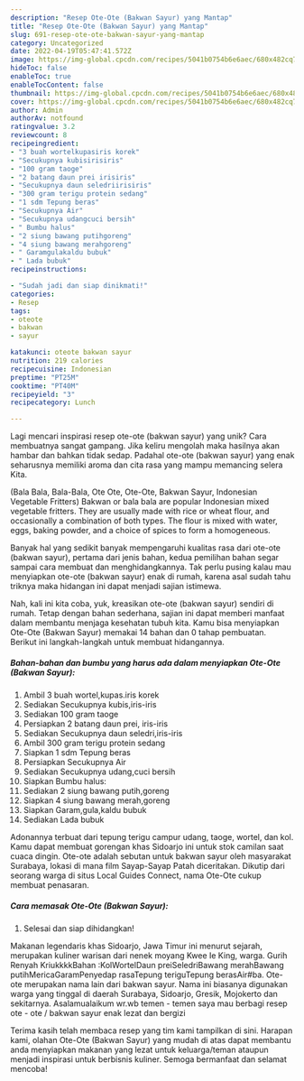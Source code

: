 ```yaml
---
description: "Resep Ote-Ote (Bakwan Sayur) yang Mantap"
title: "Resep Ote-Ote (Bakwan Sayur) yang Mantap"
slug: 691-resep-ote-ote-bakwan-sayur-yang-mantap
category: Uncategorized
date: 2022-04-19T05:47:41.572Z
image: https://img-global.cpcdn.com/recipes/5041b0754b6e6aec/680x482cq70/ote-ote-bakwan-sayur-foto-resep-utama.jpg
hideToc: false
enableToc: true
enableTocContent: false
thumbnail: https://img-global.cpcdn.com/recipes/5041b0754b6e6aec/680x482cq70/ote-ote-bakwan-sayur-foto-resep-utama.jpg
cover: https://img-global.cpcdn.com/recipes/5041b0754b6e6aec/680x482cq70/ote-ote-bakwan-sayur-foto-resep-utama.jpg
author: Admin
authorAv: notfound
ratingvalue: 3.2
reviewcount: 8
recipeingredient:
- "3 buah wortelkupasiris korek"
- "Secukupnya kubisirisiris"
- "100 gram taoge"
- "2 batang daun prei irisiris"
- "Secukupnya daun seledriirisiris"
- "300 gram terigu protein sedang"
- "1 sdm Tepung beras"
- "Secukupnya Air"
- "Secukupnya udangcuci bersih"
- " Bumbu halus"
- "2 siung bawang putihgoreng"
- "4 siung bawang merahgoreng"
- " Garamgulakaldu bubuk"
- " Lada bubuk"
recipeinstructions:

- "Sudah jadi dan siap dinikmati!"
categories:
- Resep
tags:
- oteote
- bakwan
- sayur

katakunci: oteote bakwan sayur 
nutrition: 219 calories
recipecuisine: Indonesian
preptime: "PT25M"
cooktime: "PT40M"
recipeyield: "3"
recipecategory: Lunch

---
```





Lagi mencari inspirasi resep ote-ote (bakwan sayur) yang unik? Cara membuatnya sangat gampang. Jika keliru mengolah maka hasilnya akan hambar dan bahkan tidak sedap. Padahal ote-ote (bakwan sayur) yang enak seharusnya memiliki aroma dan cita rasa yang mampu memancing selera Kita.





(Bala Bala, Bala-Bala, Ote Ote, Ote-Ote, Bakwan Sayur, Indonesian Vegetable Fritters) Bakwan or bala bala are popular Indonesian mixed vegetable fritters. They are usually made with rice or wheat flour, and occasionally a combination of both types. The flour is mixed with water, eggs, baking powder, and a choice of spices to form a homogeneous.

Banyak hal yang sedikit banyak mempengaruhi kualitas rasa dari ote-ote (bakwan sayur), pertama dari jenis bahan, kedua pemilihan bahan segar sampai cara membuat dan menghidangkannya. Tak perlu pusing kalau mau menyiapkan ote-ote (bakwan sayur) enak di rumah, karena asal sudah tahu triknya maka hidangan ini dapat menjadi sajian istimewa.






Nah, kali ini kita coba, yuk, kreasikan ote-ote (bakwan sayur) sendiri di rumah. Tetap dengan bahan sederhana, sajian ini dapat memberi manfaat dalam membantu menjaga kesehatan tubuh kita. Kamu bisa menyiapkan Ote-Ote (Bakwan Sayur) memakai 14 bahan dan 0 tahap pembuatan. Berikut ini langkah-langkah untuk membuat hidangannya.

<!--inarticleads1-->

##### Bahan-bahan dan bumbu yang harus ada dalam menyiapkan Ote-Ote (Bakwan Sayur):

1. Ambil 3 buah wortel,kupas.iris korek
1. Sediakan Secukupnya kubis,iris-iris
1. Sediakan 100 gram taoge
1. Persiapkan 2 batang daun prei, iris-iris
1. Sediakan Secukupnya daun seledri,iris-iris
1. Ambil 300 gram terigu protein sedang
1. Siapkan 1 sdm Tepung beras
1. Persiapkan Secukupnya Air
1. Sediakan Secukupnya udang,cuci bersih
1. Siapkan  Bumbu halus:
1. Sediakan 2 siung bawang putih,goreng
1. Siapkan 4 siung bawang merah,goreng
1. Siapkan  Garam,gula,kaldu bubuk
1. Sediakan  Lada bubuk


Adonannya terbuat dari tepung terigu campur udang, taoge, wortel, dan kol. Kamu dapat membuat gorengan khas Sidoarjo ini untuk stok camilan saat cuaca dingin. Ote-ote adalah sebutan untuk bakwan sayur oleh masyarakat Surabaya, lokasi di mana film Sayap-Sayap Patah diceritakan. Dikutip dari seorang warga di situs Local Guides Connect, nama Ote-Ote cukup membuat penasaran. 

<!--inarticleads2-->

##### Cara memasak Ote-Ote (Bakwan Sayur):


1. Selesai dan siap dihidangkan!

Makanan legendaris khas Sidoarjo, Jawa Timur ini menurut sejarah, merupakan kuliner warisan dari nenek moyang Kwee Ie King, warga. Gurih Renyah KriukkkkBahan :KolWortelDaun preiSeledriBawang merahBawang putihMericaGaramPenyedap rasaTepung teriguTepung berasAir#ba. Ote-ote merupakan nama lain dari bakwan sayur. Nama ini biasanya digunakan warga yang tinggal di daerah Surabaya, Sidoarjo, Gresik, Mojokerto dan sekitarnya. Asalamualaikum wr.wb temen - temen saya mau berbagi resep ote - ote / bakwan sayur enak lezat dan bergizi 

Terima kasih telah membaca resep yang tim kami tampilkan di sini. Harapan kami, olahan Ote-Ote (Bakwan Sayur) yang mudah di atas dapat membantu anda menyiapkan makanan yang lezat untuk keluarga/teman ataupun menjadi inspirasi untuk berbisnis kuliner. Semoga bermanfaat dan selamat mencoba!
